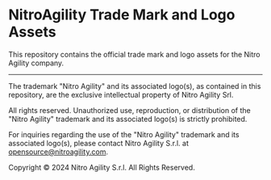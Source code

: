 # NitroAgility Trade Mark and Logo Assets

This repository contains the official trade mark and logo assets for the Nitro Agility company.

---
The trademark "Nitro Agility" and its associated logo(s), as contained in this repository, are the exclusive intellectual property of Nitro Agility Srl.

All rights reserved. Unauthorized use, reproduction, or distribution of the "Nitro Agility" trademark and its associated logo(s) is strictly prohibited.

For inquiries regarding the use of the "Nitro Agility" trademark and its associated logo(s), please contact Nitro Agility S.r.l. at opensource@nitroagility.com.

Copyright © 2024 Nitro Agility S.r.l. All Rights Reserved.
